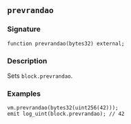 ## `prevrandao`

### Signature

```solidity
function prevrandao(bytes32) external;
```

### Description

Sets `block.prevrandao`.

### Examples

```solidity
vm.prevrandao(bytes32(uint256(42)));
emit log_uint(block.prevrandao); // 42
```
